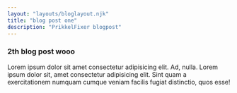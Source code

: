 ```yaml
---
layout: "layouts/bloglayout.njk"
title: "blog post one"
description: "PrikkelFixer blogpost"
---
```


### 2th blog post wooo

Lorem ipsum dolor sit amet consectetur adipisicing elit. Ad, nulla. Lorem
ipsum dolor sit, amet consectetur adipisicing elit. Sint quam a exercitationem
numquam cumque veniam facilis fugiat distinctio, quos esse!
